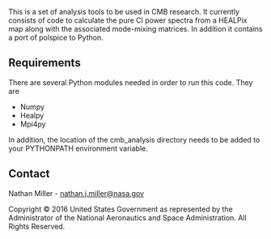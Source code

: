 This is a set of analysis tools to be used in CMB research. It currently consists of code to 
calculate the pure Cl power spectra from a HEALPix map along with the associated mode-mixing matrices. In addition it contains a port of polspice to Python.

## Requirements ##

There are several Python modules needed in order to run this code. They are

* Numpy
* Healpy
* Mpi4py

In addition, the location of the cmb_analysis directory needs to be added to your PYTHONPATH environment variable.

## Contact ##

Nathan Miller - nathan.j.miller@nasa.gov

Copyright © 2016 United States Government as represented by the Administrator of the National Aeronautics and Space Administration. All Rights Reserved.
